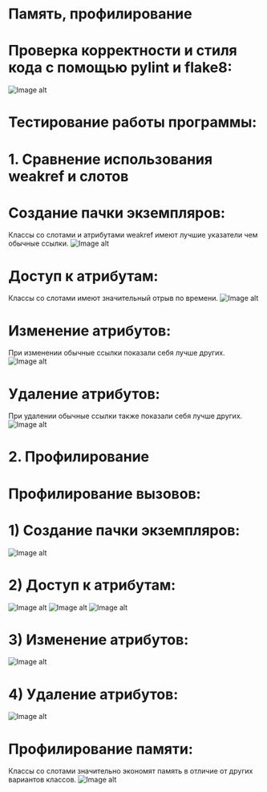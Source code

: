 # Память, профилирование

# Проверка корректности и стиля кода с помощью pylint и flake8:
![Image alt](https://github.com/VetaShine/OOPch/blob/main/hw11_1.png)

# Тестирование работы программы:
# 1. Сравнение использования weakref и слотов
# Создание пачки экземпляров:
Классы со слотами и атрибутами weakref имеют лучшие указатели чем обычные ссылки.
![Image alt](https://github.com/VetaShine/OOPch/blob/main/hw11_2.png)
# Доступ к атрибутам:
Классы со слотами имеют значительный отрыв по времени.
![Image alt](https://github.com/VetaShine/OOPch/blob/main/hw11_3.png)
# Изменение атрибутов:
При изменении обычные ссылки показали себя лучше других.
![Image alt](https://github.com/VetaShine/OOPch/blob/main/hw11_4.png)
# Удаление атрибутов:
При удалении обычные ссылки также показали себя лучше других.
![Image alt](https://github.com/VetaShine/OOPch/blob/main/hw11_5.png)
# 2. Профилирование
# Профилирование вызовов:
# 1) Создание пачки экземпляров:
![Image alt](https://github.com/VetaShine/OOPch/blob/main/hw11_6.png)
# 2) Доступ к атрибутам:
![Image alt](https://github.com/VetaShine/OOPch/blob/main/hw11_7.png)
![Image alt](https://github.com/VetaShine/OOPch/blob/main/hw11_7_1.png)
![Image alt](https://github.com/VetaShine/OOPch/blob/main/hw11_7_2.png)
# 3) Изменение атрибутов:
![Image alt](https://github.com/VetaShine/OOPch/blob/main/hw11_8.png)
# 4) Удаление атрибутов:
![Image alt](https://github.com/VetaShine/OOPch/blob/main/hw11_9.png)
# Профилирование памяти:
Классы со слотами значительно экономят память в отличие от других вариантов классов.
![Image alt](https://github.com/VetaShine/OOPch/blob/main/hw11_10.png)
